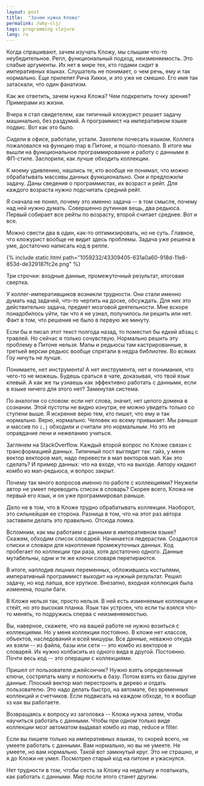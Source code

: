 ```yaml
---
layout: post
title:  "Зачем нужна Кложа"
permalink: /why-clj/
tags: programming clojure
lang: ru
---
```


Когда спрашивают, зачем изучать Кложу, мы слышим что-то неубедительное. Репл,
функциональный подход, неизменяемость. Это слабые аргументы. Их нет в мире тех,
кто годами сидит в императивных языках. Слушатель не понимает, о чем речь, ему и
так нормально. Еще прилепят Рича Хикки, и это уже не смешно. Его имя так
затаскали, что один фанатизм.

Как же ответить, зачем нужна Кложа? Чем подкрепить точку зрения? Примерами из
жизни.

Вчера я стал свидетелем, как типичный кложурист решает задачу машинально, без
раздумий. А программист на императивном языке подвис. Вот как это было.

Сидели в офисе, работали, устали. Захотели почесать языком. Коллега пожаловался
на функцию map в Питоне, и пошло-поехало. В итоге мы вышли на функциональное
программирование и работу с данными в ФП-стиле. Заспорили, как лучше обходить
коллекции.

К моему удивлению, нашлись те, кто вообще не понимал, что можно обрабатывать
массивы данных функционально. Они и предложили задачу. Даны сведения о
программистах, их возраст и рейт. Для каждого возраста нужно подсчитать средний
рейт.

Я сначала не понял, почему это именно задача -- в том смысле, почему над ней
нужно думать. Совершенно рутинная вещь, два редьюса. Первый собирает все рейты
по возрасту, второй считает среднее. Вот и все.

Можно свести два в один, как-то оптимизировать, но не суть. Главное, что
кложурист вообще не видит здесь проблемы. Задача уже решена в уме, достаточно
написать код в репле.

{% include static.html path="1059232/43309405-631a0a60-918d-11e8-853d-de329187fc2e.png" %}

Три строчки: входные данные, промежуточный результат, итоговая свертка.

У коллег-императивщиков возникли трудности. Они стали именно думать над задачей,
что-то чертить на доске, обсуждать. Для них это действительно задача, предмет
мозговой деятельности. Мне вскоре понадобилось уйти, так что я не узнал,
получилось ли решить или нет. Факт в том, что решения не было в первую же
минуту.

Если бы я писал этот текст полгода назад, то поместил бы едкий абзац с
травлей. Но сейчас я только сочувствую. Нормально решить эту проблему в Питоне
нельзя. Мапы и редьюсы там кастрированные, в третьей версии редьюс вообще
спрятали в недра библиотек. Во всяких Гоу ничуть не лучше.

Понимаете, нет инструмента! А нет инструмента, нет и понимания, что чего-то не
можешь. Будешь сраться в чате, доказывая, что твой язык клевый. А как же ты
узнаешь как эффективно работать с данными, если в языке ничего для этого нет?
Замкнутая система.

По аналогии со словом: если нет слова, значит, нет целого домена в
сознании. Этой пустоты не видно изнутри, ее можно увидеть только со ступени
выше. Я искренне верю тем, кто пишет, что ему и так нормально. Верю,
нормально. Человек ко всему привыкает. Мы раньше и массив по `i,j` обходили и
считали это нормальным. Но это не оправдание лени и нежеланию учиться.

Заглянем на StackOverflow. Каждый второй вопрос по Кложе связан с трансформацией
данных. Типичный пост выглядит так: гайз, у меня вектор векторов мап, надо
перевести в мап векторов мап. Как это сделать? И пример данных: что на входе,
что на выходе. Автору кидают комбо из мап-редьюса, и вопрос закрыт.

Почему так много вопросов именно по работе с коллекциями? Неужели автор не умеет
переводить список в словарь? Скорее всего, Кложа не первый его язык, и он уже
программировал раньше.

Дело не в том, что в Кложе трудно обрабатывать коллекции. Наоборот, это
сильнейшая ее сторона. Разница в том, что на этот раз автора заставили делать
это правильно. Отсюда ломка.

Вспомним, как мы работаем с данными в императивном языке? Скажем, обходим список
словарей. Начинается педерастия. Создаются списки и словари для накопления
промежуточных данных. Код пробегает по коллекции три раза, хотя достаточно
одного. Данные мутабельны, одни и те же ключи словаря перетираются.

В итоге, наплодив лишних переменных, обложившись костылями, императивный
программист выходит на нужный результат. Решил задачу, но код лапша, все
хрупкое. Внезапно, входная коллекция была изменена, пошли баги.

В Кложе нельзя так, просто нельзя. В ней есть изменяемые коллекции и стейт, но
это высокая планка. Язык так устроен, что если ты взялся что-то менять, то
подружись сперва с неизменяемостью.

Вы, наверное, скажете, что на вашей работе не нужно возиться с коллекциями. Но у
меня коллекции постоянно. В кложе нет классов, объектов, наследований и всей
мишуры. Все данные, неважно откуда их взяли -- из файла, базы или сети -- это
комбо из векторов и словарей. Их нужно колбасить из одного вида в
другой. Постоянно. Почти весь код -- это операции с коллекциями.

Пришел от пользователя джейсончик? Нужно взять определенные ключи, состряпать
мапу и положить в базу. Потом взять из базы другие данные. Плоский вектор мап
перестроить в дерево и отдать пользователю. Это надо делать быстро, на автомате,
без временных коллекций и счетчиков. Если подвисать на каждом обходе, то я
вообще хз как вы работаете.

Возвращаясь к вопросу из заголовка -- Кложа нужна затем, чтобы научиться
работать с данными. Чтобы при одном только виде коллекции мозг автоматом выдавал
комбо из map, reduce и filter.

Если вы пишете только на императивных языках, то скорей всего, не умеете
работать с данными. Вам нормально, но вы не умеете. Не умеете, но вам
нормально. Такой вот замкнутый круг. Это не страшно, и я до Кложи не умел.
Посмотрел старый код на питоне и ужаснулся.

Нет трудности в том, чтобы сесть за Кложу на недельку и повтыкать, как работать
с данными. Мир после этого станет другим.

